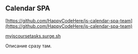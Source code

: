## Calendar SPA

[https://github.com/HappyCodeHere/js-calendar-spa-team](https://github.com/HappyCodeHere/js-calendar-spa-team)

[myjscoursetasks.surge.sh](https://myjscoursetasks.surge.sh)

Описание сразу там.
